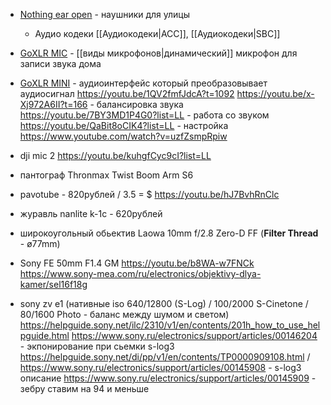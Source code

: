 - [Nothing ear open](https://intl.nothing.tech/products/ear-open) - наушники для улицы
	- Аудио кодеки [[Аудиокодеки|ACC]], [[Аудиокодеки|SBC]]

- [GoXLR MIC](https://www.tc-helicon.com/product.html?modelCode=0504-AAL) - [[виды микрофонов|динамический]] микрофон для записи звука дома

- [GoXLR MINI](https://www.tc-helicon.com/product.html?modelCode=0803-AAB) - аудиоинтерфейс который преобразовывает аудиосигнал
https://youtu.be/1QV2fmfJdcA?t=1092
https://youtu.be/x-Xj972A6II?t=166 - балансировка звука
https://youtu.be/7BY3MD1P4G0?list=LL - работа со звуком
https://youtu.be/QaBit8oCIK4?list=LL  - настройка
https://www.youtube.com/watch?v=uzfZsmpRpiw

- dji mic 2
https://youtu.be/kuhgfCyc9cI?list=LL

-  пантограф Thronmax Twist Boom Arm S6

- pavotube  - 820рублей / 3.5 = $ https://youtu.be/hJ7BvhRnClc
- журавль nanlite k-1c - 620рублей

- широкоугольный обьектив Laowa 10mm f/2.8 Zero-D FF  (**Filter Thread** - ø77mm)
- Sony FE 50mm F1.4 GM 
https://youtu.be/b8WA-w7FNCk 
https://www.sony-mea.com/ru/electronics/objektivy-dlya-kamer/sel16f18g

- sony zv e1 (нативные iso 640/12800 (S-Log) / 100/2000 S-Cinetone / 80/1600 Photo - баланс между шумом и светом)
https://helpguide.sony.net/ilc/2310/v1/en/contents/201h_how_to_use_helpguide.html
https://www.sony.ru/electronics/support/articles/00146204 - экпонирование при сьемки s-log3
https://helpguide.sony.net/di/pp/v1/en/contents/TP0000909108.html / https://www.sony.ru/electronics/support/articles/00145908 - s-log3 описание
https://www.sony.ru/electronics/support/articles/00145909 - зебру ставим на 94 и меньше

